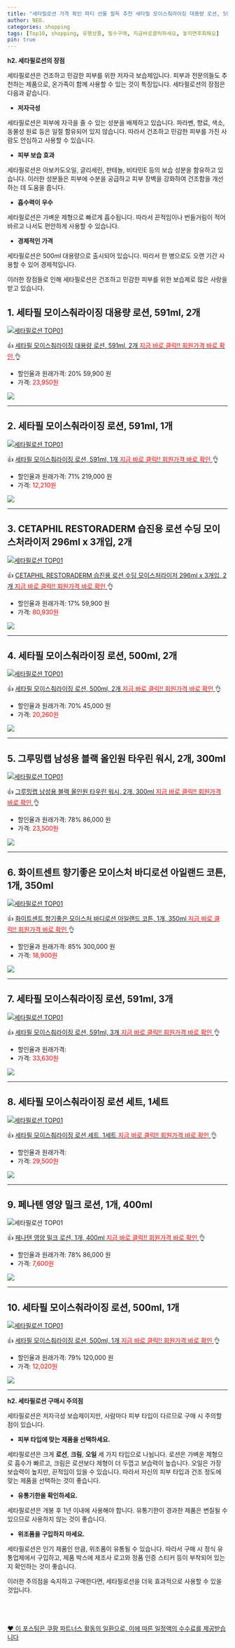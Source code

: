 ```yaml
---
title: "세타필로션 가격 확인 파티 선물 필독 추천 세타필 모이스춰라이징 대용량 로션, 591ml, 2개 비교 장점 구매가이드"
author: NEO.
categories: shopping
tags: [Top10, shopping, 유행상품, 필수구매, 지금바로클릭하세요, 놓치면후회해요]
pin: true
---
```

**h2. 세타필로션의 장점**

세타필로션은 건조하고 민감한 피부를 위한 저자극 보습제입니다. 피부과 전문의들도 추천하는 제품으로, 온가족이 함께 사용할 수 있는 것이 특징입니다. 세타필로션의 장점은 다음과 같습니다.

* **저자극성**

세타필로션은 피부에 자극을 줄 수 있는 성분을 배제하고 있습니다. 파라벤, 향료, 색소, 동물성 원료 등은 일절 함유되어 있지 않습니다. 따라서 건조하고 민감한 피부를 가진 사람도 안심하고 사용할 수 있습니다.

* **피부 보습 효과**

세타필로션은 아보카도오일, 글리세린, 판테놀, 비타민E 등의 보습 성분을 함유하고 있습니다. 이러한 성분들은 피부에 수분을 공급하고 피부 장벽을 강화하여 건조함을 개선하는 데 도움을 줍니다.

* **흡수력이 우수**

세타필로션은 가벼운 제형으로 빠르게 흡수됩니다. 따라서 끈적임이나 번들거림이 적어 바르고 나서도 편안하게 사용할 수 있습니다.

* **경제적인 가격**

세타필로션은 500ml 대용량으로 출시되어 있습니다. 따라서 한 병으로도 오랜 기간 사용할 수 있어 경제적입니다.

이러한 장점들로 인해 세타필로션은 건조하고 민감한 피부를 위한 보습제로 많은 사랑을 받고 있습니다.

   

## 1. 세타필 모이스춰라이징 대용량 로션, 591ml, 2개

[![세타필로션 TOP01](https://thumbnail6.coupangcdn.com/thumbnails/remote/230x230ex/image/retail/images/711593805388429-8681b9cc-5d10-40db-99d4-f490d8eca8b5.jpg)](https://link.coupang.com/re/AFFSDP?lptag=AF3617701&subid=GithubCoopas&pageKey=7164345502&traceid=V0-153&itemId=15015111767&vendorItemId=85072877349)


👍 [세타필 모이스춰라이징 대용량 로션, 591ml, 2개 <font color=red> 지금 바로 클릭!! 회원가격 바로 확인 </font> ](https://link.coupang.com/re/AFFSDP?lptag=AF3617701&subid=GithubCoopas&pageKey=7164345502&traceid=V0-153&itemId=15015111767&vendorItemId=85072877349) 👌 


- 할인율과 원래가격: 20%  59,900   원
- 가격: <span style='color:red'>23,950원</span>

[![](/discount_price.png)](https://link.coupang.com/re/AFFSDP?lptag=AF3617701&subid=GithubCoopas&pageKey=7164345502&traceid=V0-153&itemId=15015111767&vendorItemId=85072877349)

---


   

## 2. 세타필 모이스춰라이징 로션, 591ml, 1개

[![세타필로션 TOP01](https://thumbnail6.coupangcdn.com/thumbnails/remote/230x230ex/image/retail/images/1322644922592436-233ae835-1c61-4ace-bc8d-8950cb6c315f.jpg)](https://link.coupang.com/re/AFFSDP?lptag=AF3617701&subid=GithubCoopas&pageKey=7164345502&traceid=V0-153&itemId=14999324866&vendorItemId=80519514876)


👍 [세타필 모이스춰라이징 로션, 591ml, 1개 <font color=red> 지금 바로 클릭!! 회원가격 바로 확인 </font> ](https://link.coupang.com/re/AFFSDP?lptag=AF3617701&subid=GithubCoopas&pageKey=7164345502&traceid=V0-153&itemId=14999324866&vendorItemId=80519514876) 👌 


- 할인율과 원래가격: 71%  219,000   원
- 가격: <span style='color:red'>12,210원</span>

[![](/discount_price.png)](https://link.coupang.com/re/AFFSDP?lptag=AF3617701&subid=GithubCoopas&pageKey=7164345502&traceid=V0-153&itemId=14999324866&vendorItemId=80519514876)

---


   

## 3. CETAPHIL RESTORADERM 습진용 로션 수딩 모이스처라이저 296ml x 3개입, 2개

[![세타필로션 TOP01](https://thumbnail6.coupangcdn.com/thumbnails/remote/230x230ex/image/vendor_inventory/6506/d3f58987c4a2bf37d3ff2985b01dc3730bf471fd0abb7f6c3901f4d4462f.png)](https://link.coupang.com/re/AFFSDP?lptag=AF3617701&subid=GithubCoopas&pageKey=7683423668&traceid=V0-153&itemId=20527690593&vendorItemId=87604880746)


👍 [CETAPHIL RESTORADERM 습진용 로션 수딩 모이스처라이저 296ml x 3개입, 2개 <font color=red> 지금 바로 클릭!! 회원가격 바로 확인 </font> ](https://link.coupang.com/re/AFFSDP?lptag=AF3617701&subid=GithubCoopas&pageKey=7683423668&traceid=V0-153&itemId=20527690593&vendorItemId=87604880746) 👌 


- 할인율과 원래가격: 17%  59,900   원
- 가격: <span style='color:red'>80,930원</span>

[![](/discount_price.png)](https://link.coupang.com/re/AFFSDP?lptag=AF3617701&subid=GithubCoopas&pageKey=7683423668&traceid=V0-153&itemId=20527690593&vendorItemId=87604880746)

---


   

## 4. 세타필 모이스춰라이징 로션, 500ml, 2개

[![세타필로션 TOP01](https://thumbnail6.coupangcdn.com/thumbnails/remote/230x230ex/image/retail/images/8bf8a482-84f5-46dd-a5a6-13639d3cff238765135340582614563.png)](https://link.coupang.com/re/AFFSDP?lptag=AF3617701&subid=GithubCoopas&pageKey=7164345502&traceid=V0-153&itemId=15362153822&vendorItemId=85296881728)


👍 [세타필 모이스춰라이징 로션, 500ml, 2개 <font color=red> 지금 바로 클릭!! 회원가격 바로 확인 </font> ](https://link.coupang.com/re/AFFSDP?lptag=AF3617701&subid=GithubCoopas&pageKey=7164345502&traceid=V0-153&itemId=15362153822&vendorItemId=85296881728) 👌 


- 할인율과 원래가격: 70%  45,000   원
- 가격: <span style='color:red'>20,260원</span>

[![](/discount_price.png)](https://link.coupang.com/re/AFFSDP?lptag=AF3617701&subid=GithubCoopas&pageKey=7164345502&traceid=V0-153&itemId=15362153822&vendorItemId=85296881728)

---


   

## 5. 그루밍랩 남성용 블랙 올인원 타우린 워시, 2개, 300ml

[![세타필로션 TOP01](https://thumbnail10.coupangcdn.com/thumbnails/remote/230x230ex/image/vendor_inventory/98b8/d0d90a0a6385fc88b4f5b00e4cf066e4a7b0254d6b62ecd1edcb460245e3.jpg)](https://link.coupang.com/re/AFFSDP?lptag=AF3617701&subid=GithubCoopas&pageKey=4554871182&traceid=V0-153&itemId=5535357900&vendorItemId=84300778343)


👍 [그루밍랩 남성용 블랙 올인원 타우린 워시, 2개, 300ml <font color=red> 지금 바로 클릭!! 회원가격 바로 확인 </font> ](https://link.coupang.com/re/AFFSDP?lptag=AF3617701&subid=GithubCoopas&pageKey=4554871182&traceid=V0-153&itemId=5535357900&vendorItemId=84300778343) 👌 


- 할인율과 원래가격: 78%  86,000   원
- 가격: <span style='color:red'>23,500원</span>

[![](/discount_price.png)](https://link.coupang.com/re/AFFSDP?lptag=AF3617701&subid=GithubCoopas&pageKey=4554871182&traceid=V0-153&itemId=5535357900&vendorItemId=84300778343)

---


   

## 6. 화이트센트 향기좋은 모이스처 바디로션 아일랜드 코튼, 1개, 350ml

[![세타필로션 TOP01](https://thumbnail7.coupangcdn.com/thumbnails/remote/230x230ex/image/retail/images/2023/06/29/12/0/3bba52e1-c8ca-44a7-acfa-347ab3002beb.jpg)](https://link.coupang.com/re/AFFSDP?lptag=AF3617701&subid=GithubCoopas&pageKey=7432038426&traceid=V0-153&itemId=19305248435&vendorItemId=86419612136)


👍 [화이트센트 향기좋은 모이스처 바디로션 아일랜드 코튼, 1개, 350ml <font color=red> 지금 바로 클릭!! 회원가격 바로 확인 </font> ](https://link.coupang.com/re/AFFSDP?lptag=AF3617701&subid=GithubCoopas&pageKey=7432038426&traceid=V0-153&itemId=19305248435&vendorItemId=86419612136) 👌 


- 할인율과 원래가격: 85%  300,000   원
- 가격: <span style='color:red'>18,900원</span>

[![](/discount_price.png)](https://link.coupang.com/re/AFFSDP?lptag=AF3617701&subid=GithubCoopas&pageKey=7432038426&traceid=V0-153&itemId=19305248435&vendorItemId=86419612136)

---


   

## 7. 세타필 모이스춰라이징 로션, 591ml, 3개

[![세타필로션 TOP01](https://thumbnail10.coupangcdn.com/thumbnails/remote/230x230ex/image/retail/images/711216595735036-8139ff0f-4120-43d8-a05f-820fa0f83a1d.jpg)](https://link.coupang.com/re/AFFSDP?lptag=AF3617701&subid=GithubCoopas&pageKey=7164345502&traceid=V0-153&itemId=17910186641&vendorItemId=85072873775)


👍 [세타필 모이스춰라이징 로션, 591ml, 3개 <font color=red> 지금 바로 클릭!! 회원가격 바로 확인 </font> ](https://link.coupang.com/re/AFFSDP?lptag=AF3617701&subid=GithubCoopas&pageKey=7164345502&traceid=V0-153&itemId=17910186641&vendorItemId=85072873775) 👌 


- 할인율과 원래가격: 
- 가격: <span style='color:red'>33,630원</span>

[![](/discount_price.png)](https://link.coupang.com/re/AFFSDP?lptag=AF3617701&subid=GithubCoopas&pageKey=7164345502&traceid=V0-153&itemId=17910186641&vendorItemId=85072873775)

---


   

## 8. 세타필 모이스춰라이징 로션 세트, 1세트

[![세타필로션 TOP01](https://thumbnail7.coupangcdn.com/thumbnails/remote/230x230ex/image/vendor_inventory/d14e/188122bcc2ec31b03bd230a2263fac29898651420458cb0e4e88aea256d2.jpg)](https://link.coupang.com/re/AFFSDP?lptag=AF3617701&subid=GithubCoopas&pageKey=14533778&traceid=V0-153&itemId=60066781&vendorItemId=78612129303)


👍 [세타필 모이스춰라이징 로션 세트, 1세트 <font color=red> 지금 바로 클릭!! 회원가격 바로 확인 </font> ](https://link.coupang.com/re/AFFSDP?lptag=AF3617701&subid=GithubCoopas&pageKey=14533778&traceid=V0-153&itemId=60066781&vendorItemId=78612129303) 👌 


- 할인율과 원래가격: 
- 가격: <span style='color:red'>29,500원</span>

[![](/discount_price.png)](https://link.coupang.com/re/AFFSDP?lptag=AF3617701&subid=GithubCoopas&pageKey=14533778&traceid=V0-153&itemId=60066781&vendorItemId=78612129303)

---


   

## 9. 페나텐 영양 밀크 로션, 1개, 400ml

![세타필로션 TOP01](https://thumbnail9.coupangcdn.com/thumbnails/remote/230x230ex/image/vendor_inventory/150e/b0240767fdd8ee4d55b039ad3a8c2402969dc651cf1e3315a9eea93a8355.JPG)


👍 [페나텐 영양 밀크 로션, 1개, 400ml <font color=red> 지금 바로 클릭!! 회원가격 바로 확인 </font> ](https://link.coupang.com/re/AFFSDP?lptag=AF3617701&subid=GithubCoopas&pageKey=7169471152&traceid=V0-153&itemId=18058773388&vendorItemId=85212582168) 👌 


- 할인율과 원래가격: 78%  86,000   원
- 가격: <span style='color:red'>7,600원</span>

[![](/discount_price.png)](https://link.coupang.com/re/AFFSDP?lptag=AF3617701&subid=GithubCoopas&pageKey=7169471152&traceid=V0-153&itemId=18058773388&vendorItemId=85212582168)

---


   

## 10. 세타필 모이스춰라이징 로션, 500ml, 1개

[![세타필로션 TOP01](https://thumbnail10.coupangcdn.com/thumbnails/remote/230x230ex/image/rs_quotation_api/u38gth7f/4dd9b982ec6f4a1984f6701ca3e3bfb4.png)](https://link.coupang.com/re/AFFSDP?lptag=AF3617701&subid=GithubCoopas&pageKey=7164345502&traceid=V0-153&itemId=19715897661&vendorItemId=85128497249)


👍 [세타필 모이스춰라이징 로션, 500ml, 1개 <font color=red> 지금 바로 클릭!! 회원가격 바로 확인 </font> ](https://link.coupang.com/re/AFFSDP?lptag=AF3617701&subid=GithubCoopas&pageKey=7164345502&traceid=V0-153&itemId=19715897661&vendorItemId=85128497249) 👌 


- 할인율과 원래가격: 79%  120,000   원
- 가격: <span style='color:red'>12,020원</span>

[![](/discount_price.png)](https://link.coupang.com/re/AFFSDP?lptag=AF3617701&subid=GithubCoopas&pageKey=7164345502&traceid=V0-153&itemId=19715897661&vendorItemId=85128497249)

---
**h2. 세타필로션 구매시 주의점**

세타필로션은 저자극성 보습제이지만, 사람마다 피부 타입이 다르므로 구매 시 주의할 점이 있습니다.

* **피부 타입에 맞는 제품을 선택하세요.**

세타필로션은 크게 **로션**, **크림**, **오일** 세 가지 타입으로 나뉩니다. 로션은 가벼운 제형으로 흡수가 빠르고, 크림은 로션보다 제형이 더 두껍고 보습력이 높습니다. 오일은 가장 보습력이 높지만, 끈적임이 있을 수 있습니다. 따라서 자신의 피부 타입과 건조 정도에 맞는 제품을 선택하는 것이 좋습니다.

* **유통기한을 확인하세요.**

세타필로션은 개봉 후 1년 이내에 사용해야 합니다. 유통기한이 경과한 제품은 변질될 수 있으므로 사용하지 않는 것이 좋습니다.

* **위조품을 구입하지 마세요.**

세타필로션은 인기 제품인 만큼, 위조품이 유통될 수 있습니다. 따라서 구매 시 정식 유통업체에서 구입하고, 제품 박스에 제조사 로고와 정품 인증 스티커 등이 부착되어 있는지 확인하는 것이 좋습니다.

이러한 주의점을 숙지하고 구매한다면, 세타필로션을 더욱 효과적으로 사용할 수 있을 것입니다.<br><br><br><br><br> [ ❤  이 포스팅은 쿠팡 파트너스 활동의 일환으로, 이에 따른 일정액의 수수료를 제공받습니다](https://link.coupang.com/a/bcEFyh)